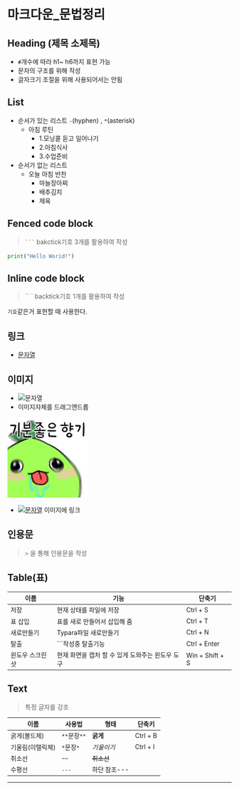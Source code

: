 # 마크다운_문법정리



## Heading (제목 소제목)

- `#`개수에 따라 h1~ h6까지 표현 가능
- 문자의 구조를 위해 작성
- 글자크기 조절을 위해 사용되어서는 안됨



## List

* 순서가 있는 리스트 `-`(hyphen) , `*`(asterisk)
  * 아침 루틴
    * 1.모닝콜 듣고 일어나기
    * 2.아침식사
    * 3.수업준비
* 순서가 없는 리스트
  * 오늘 아침 반찬
    * 마늘장아찌
    * 배추김치
    * 제육



## Fenced code block

> ` ``` ` bakctick기호 3개를 활용하여 작성

```python
print("Hello Worid!")
```



## Inline code block

> `` ` backtick기호 1개를 활용하여 작성

`기호`같은거 표현할 때 사용한다.



## 링크

- [문자열](rul)



## 이미지

- ![문자열](url) 
- 이미지자체를 드래그앤드롭

<img src="마크다운_문법정리.assets/기분좋은 향기.jpg" alt="기분좋은 향기" style="zoom:80%;" />

- [![문자열](url)](url) 이미지에 링크

## 인용문

> `>` 을 통해 인용문을 작성



## Table(표)

| 이름            | 기능                                             | 단축기          |
| --------------- | ------------------------------------------------ | --------------- |
| 저장            | 현재 상태를 파일에 저장                          | Ctrl + S        |
| 표 삽입         | 표를 새로 만들어서 삽입해 줌                     | Ctrl + T        |
| 새로만들기      | Typara파일 새로만들기                            | Ctrl + N        |
| 탈출            | ```작성중 탈출기능                               | Ctrl + Enter    |
| 윈도우 스크린샷 | 현재 화면을 캡처 할 수 있게 도와주는 윈도우 도구 | Win + Shift + S |



## Text

> 특정 글자를 강조

| 이름             | 사용법       | 형태         | 단축키   |
| ---------------- | ------------ | ------------ | -------- |
| 굵게(볼드체)     | `**`문장`**` | **굵게**     | Ctrl + B |
| 기울림(이탤릭체) | `*`문장`*`   | *기울이기*   | Ctrl + I |
| 취소선           | `~~`         | ~~취소선~~   |          |
| 수평선           | `---`        | 하단 참조--- |          |

---

